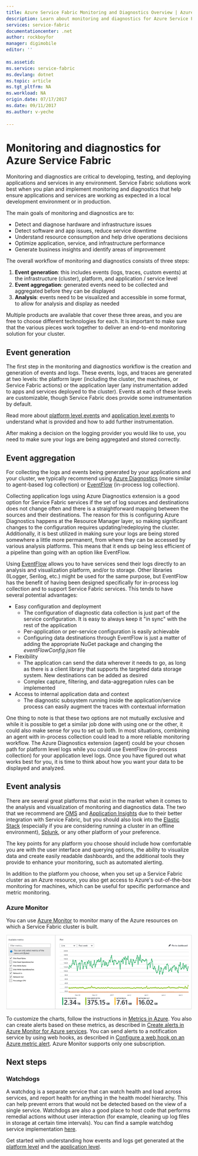 ```yaml
---
title: Azure Service Fabric Monitoring and Diagnostics Overview | Azure
description: Learn about monitoring and diagnostics for Azure Service Fabric clusters, applications, and services.
services: service-fabric
documentationcenter: .net
author: rockboyfor
manager: digimobile
editor: ''

ms.assetid:
ms.service: service-fabric
ms.devlang: dotnet
ms.topic: article
ms.tgt_pltfrm: NA
ms.workload: NA
origin.date: 07/17/2017
ms.date: 09/11/2017
ms.author: v-yeche

---
```


# Monitoring and diagnostics for Azure Service Fabric

Monitoring and diagnostics are critical to developing, testing, and deploying applications and services in any environment. Service Fabric solutions work best when you plan and implement monitoring and diagnostics that help ensure applications and services are working as expected in a local development environment or in production.

The main goals of monitoring and diagnostics are to:
* Detect and diagnose hardware and infrastructure issues
* Detect software and app issues, reduce service downtime
* Understand resource consumption and help drive operations decisions
* Optimize application, service, and infrastructure performance
* Generate business insights and identify areas of improvement

The overall workflow of monitoring and diagnostics consists of three steps:

1. **Event generation**: this includes events (logs, traces, custom events) at the infrastructure (cluster), platform, and application / service level
2. **Event aggregation**: generated events need to be collected and aggregated before they can be displayed
3. **Analysis**: events need to be visualized and accessible in some format, to allow for analysis and display as needed

Multiple products are available that cover these three areas, and you are free to choose different technologies for each. It is important to make sure that the various pieces work together to deliver an end-to-end monitoring solution for your cluster.

## Event generation

The first step in the monitoring and diagnostics workflow is the creation and generation of events and logs. These events, logs, and traces are generated at two levels: the platform layer (including the cluster, the machines, or Service Fabric actions) or the application layer (any instrumentation added to apps and services deployed to the cluster). Events at each of these levels are customizable, though Service Fabric does provide some instrumentation by default.

Read more about [platform level events](service-fabric-diagnostics-event-generation-infra.md) and [application level events](service-fabric-diagnostics-event-generation-app.md) to understand what is provided and how to add further instrumentation.

After making a decision on the logging provider you would like to use, you need to make sure your logs are being aggregated and stored correctly.

## Event aggregation

For collecting the logs and events being generated by your applications and your cluster, we typically recommend using [Azure Diagnostics](service-fabric-diagnostics-event-aggregation-wad.md) (more similar to agent-based log collection) or [EventFlow](service-fabric-diagnostics-event-aggregation-eventflow.md) (in-process log collection).

Collecting application logs using Azure Diagnostics extension is a good option for Service Fabric services if the set of log sources and destinations does not change often and there is a straightforward mapping between the sources and their destinations. The reason for this is configuring Azure Diagnostics happens at the Resource Manager layer, so making significant changes to the configuration requires updating/redeploying the cluster. Additionally, it is best utilized in making sure your logs are being stored somewhere a little more permanent, from where they can be accessed by various analysis platforms. This means that it ends up being less efficient of a pipeline than going with an option like EventFlow.

Using [EventFlow](https://github.com/Azure/diagnostics-eventflow) allows you to have services send their logs directly to an analysis and visualization platform, and/or to storage. Other libraries (ILogger, Serilog, etc.) might be used for the same purpose, but EventFlow has the benefit of having been designed specifically for in-process log collection and to support Service Fabric services. This tends to have several potential advantages:

* Easy configuration and deployment
    * The configuration of diagnostic data collection is just part of the service configuration. It is easy to always keep it "in sync" with the rest of the application
    * Per-application or per-service configuration is easily achievable
    * Configuring data destinations through EventFlow is just a matter of adding the appropriate NuGet package and changing the *eventFlowConfig.json* file
* Flexibility
    * The application can send the data wherever it needs to go, as long as there is a client library that supports the targeted data storage system. New destinations can be added as desired
    * Complex capture, filtering, and data-aggregation rules can be implemented
* Access to internal application data and context
    * The diagnostic subsystem running inside the application/service process can easily augment the traces with contextual information

One thing to note is that these two options are not mutually exclusive and while it is possible to get a similar job done with using one or the other, it could also make sense for you to set up both. In most situations, combining an agent with in-process collection could lead to a more reliable monitoring workflow. The Azure Diagnostics extension (agent) could be your chosen path for platform level logs while you could use EventFlow (in-process collection) for your application level logs. Once you have figured out what works best for you, it is time to think about how you want your data to be displayed and analyzed.

## Event analysis

There are several great platforms that exist in the market when it comes to the analysis and visualization of monitoring and diagnostics data. The two that we recommend are [OMS](service-fabric-diagnostics-event-analysis-oms.md) and [Application Insights](service-fabric-diagnostics-event-analysis-appinsights.md) due to their better integration with Service Fabric, but you should also look into the [Elastic Stack](https://www.elastic.co/products) (especially if you are considering running a cluster in an offline environment), [Splunk](https://www.splunk.com/), or any other platform of your preference.

The key points for any platform you choose should include how comfortable you are with the user interface and querying options, the ability to visualize data and create easily readable dashboards, and the additional tools they provide to enhance your monitoring, such as automated alerting.

In addition to the platform you choose, when you set up a Service Fabric cluster as an Azure resource, you also get access to Azure's out-of-the-box monitoring for machines, which can be useful for specific performance and metric monitoring.

### Azure Monitor

You can use [Azure Monitor](../monitoring-and-diagnostics/monitoring-overview.md) to monitor many of the Azure resources on which a Service Fabric cluster is built.
<!-- Not Available [virtual machine scale set](../monitoring-and-diagnostics/monitoring-supported-metrics.md#microsoftcomputevirtualmachinescalesets) -->
<!-- Not Available [virtual machines](../monitoring-and-diagnostics/monitoring-supported-metrics.md#microsoftcomputevirtualmachinescalesetsvirtualmachines) -->
![Azure portal view of collected metric information](media/service-fabric-diagnostics-overview/azure-monitoring-metrics.png)

To customize the charts, follow the instructions in [Metrics in Azure](../monitoring-and-diagnostics/insights-how-to-customize-monitoring.md). You also can create alerts based on these metrics, as described in [Create alerts in Azure Monitor for Azure services](../monitoring-and-diagnostics/insights-alerts-portal.md). You can send alerts to a notification service by using web hooks, as described in [Configure a web hook on an Azure metric alert](../monitoring-and-diagnostics/insights-webhooks-alerts.md). Azure Monitor supports only one subscription. 
<!-- Not Avaialble [Log Analytics](/log-analytics/) -->
## Next steps

### Watchdogs

A watchdog is a separate service that can watch health and load across services, and report health for anything in the health model hierarchy. This can help prevent errors that would not be detected based on the view of a single service. Watchdogs are also a good place to host code that performs remedial actions without user interaction (for example, cleaning up log files in storage at certain time intervals). You can find a sample watchdog service implementation [here](https://github.com/Azure-Samples/service-fabric-watchdog-service).

Get started with understanding how events and logs get generated at the [platform level](service-fabric-diagnostics-event-generation-infra.md) and the [application level](service-fabric-diagnostics-event-generation-app.md).

<!--Update_Description: update meta properties, wording update-->